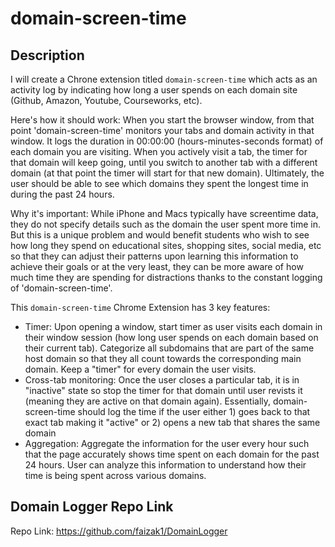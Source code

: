 # domain-screen-time

## Description
I will create a Chrone extension titled `domain-screen-time` which acts as an activity log by indicating how long a user spends on each domain site (Github, Amazon, Youtube, Courseworks, etc).

Here's how it should work:
When you start the browser window, from that point 'domain-screen-time' monitors your tabs and domain activity in that window. It logs the duration in 00:00:00 (hours-minutes-seconds format) of each domain you are visiting. When you actively visit a tab, the timer for that domain will keep going, until you switch to another tab with a different domain (at that point the timer will start for that new domain). Ultimately, the user should be able to see which domains they spent the longest time in during the past 24 hours. 

Why it's important:
While iPhone and Macs typically have screentime data, they do not specify details such as the domain the user spent more time in. But this is a unique problem and would benefit students who wish to see how long they spend on educational sites, shopping sites, social media, etc so that they can adjust their patterns upon learning this information to achieve their goals or at the very least,
they can be more aware of how much time they are spending for distractions thanks to the constant logging of 'domain-screen-time'.  

This `domain-screen-time` Chrome Extension has 3 key features:
- Timer: Upon opening a window, start timer as user visits each domain in their window session (how long user spends on each domain based on their current tab). Categorize all subdomains that are part of the same host domain so that they all count towards the corresponding main domain. Keep a "timer" for every domain the user visits.
- Cross-tab monitoring: Once the user closes a particular tab, it is in "inactive" state so stop the timer for that domain until user revists it (meaning they are active on that domain again). Essentially, domain-screen-time should log the time if the user either 1) goes back to that exact tab making it "active" or 2) opens a new tab that shares the same domain
- Aggregation: Aggregate the information for the user every hour such that the page accurately shows time spent on each domain for the past 24 hours. User can analyze this information to understand how their time is being spent across various domains. 

## Domain Logger Repo Link
Repo Link: https://github.com/faizak1/DomainLogger
